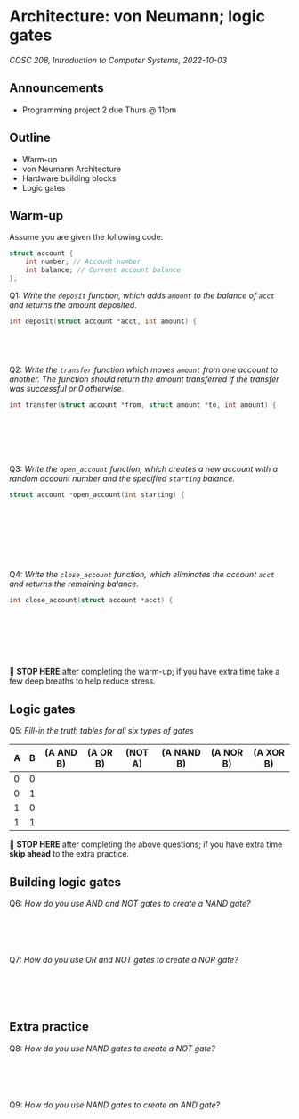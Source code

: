 # Architecture: von Neumann; logic gates
_COSC 208, Introduction to Computer Systems, 2022-10-03_

## Announcements
* Programming project 2 due Thurs @ 11pm

## Outline
* Warm-up
* von Neumann Architecture
* Hardware building blocks
* Logic gates

## Warm-up
Assume you are given the following code:
```C
struct account {
    int number; // Account number
    int balance; // Current account balance
};
```

Q1: _Write the `deposit` function, which adds `amount` to the balance of `acct` and returns the amount deposited._
```C
int deposit(struct account *acct, int amount) {






```

Q2: _Write the `transfer` function which moves `amount` from one account to another. The function should return the amount transferred if the transfer was successful or 0 otherwise._
```C
int transfer(struct account *from, struct amount *to, int amount) {








```

Q3: _Write the `open_account` function, which creates a new account with a random account number and the specified `starting` balance._
```C
struct account *open_account(int starting) {










```

Q4: _Write the `close_account` function, which eliminates the account `acct` and returns the remaining balance._ 
```C
int close_account(struct account *acct) {









```
🛑 **STOP HERE** after completing the warm-up; if you have extra time take a few deep breaths to help reduce stress. 

## Logic gates
Q5: _Fill-in the truth tables for all six types of gates_

| A | B | (A AND B) | (A OR B) | (NOT A) | (A NAND B) | (A NOR B) | (A XOR B) |
| - | - | --------- | -------- | ------- | ---------- | --------- | --------- |
| 0 | 0 |           |          |         |            |           |           | 
| 0 | 1 |           |          |         |            |           |           | 
| 1 | 0 |           |          |         |            |           |           | 
| 1 | 1 |           |          |         |            |           |           | 

🛑 **STOP HERE** after completing the above questions; if you have extra time **skip ahead** to the extra practice. 

## Building logic gates

Q6: _How do you use AND and NOT gates to create a NAND gate?_
```





```

Q7: _How do you use OR and NOT gates to create a NOR gate?_
```





```

## Extra practice
Q8: _How do you use NAND gates to create a NOT gate?_
```





```

Q9: _How do you use NAND gates to create an AND gate?_
```





```